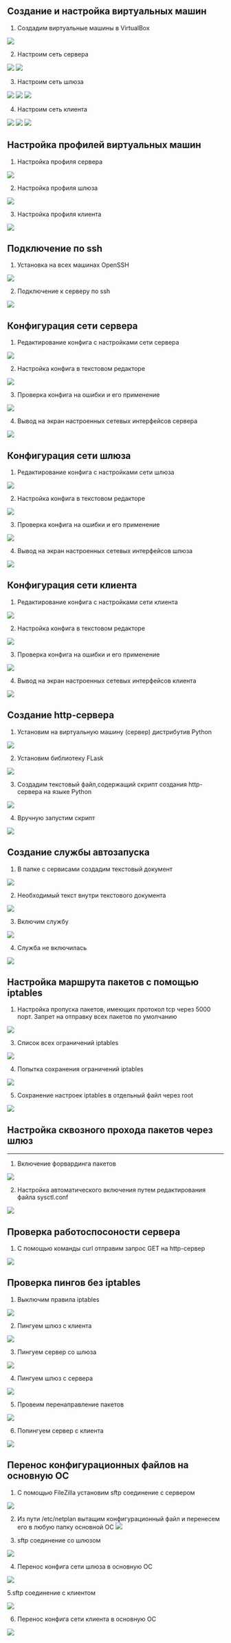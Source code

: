 ## Создание и настройка виртуальных машин

1. Создадим виртуальные машины в VirtualBox

![](screenshots/create.png)
  
2. Настроим сеть сервера

![](screenshots/server_virt1.png)
![](screenshots/server_virt2.png)

3. Настроим сеть шлюза

![](screenshots/gateway_virt1.png)
![](screenshots/gateway_virt2.png)
![](screenshots/gateway_virt3.png)

4. Настроим сеть клиента

![](screenshots/client_virt1.png)
![](screenshots/client_virt2.png)
![](screenshots/client_virt3.png)

## Настройка профилей виртуальных машин

1. Настройка профиля сервера

![](screenshots/server_profile.png)

2. Настройка профиля шлюза

![](screenshots/gateway_profile.png)

3. Настройка профиля клиента

![](screenshots/client_profile.png)

## Подключение по ssh

1. Установка на всех машинах OpenSSH

![](screenshots/ssh_server.png)

2. Подключение к серверу по ssh

![](screenshots/ssh_connect.png)

## Конфигурация сети сервера

1. Редактирование конфига с настройками сети сервера

![](screenshots/server_network.png)

2. Настройка конфига в текстовом редакторе

![](screenshots/server_network2.png)

3. Проверка конфига на ошибки и его применение

![](screenshots/server_network3.png)

4. Вывод на экран настроенных сетевых интерфейсов сервера

![](screenshots/server_network4.png)

## Конфигурация сети шлюза

1. Редактирование конфига с настройками сети шлюза

![](screenshots/gateway_network1.png)

2. Настройка конфига в текстовом редакторе

![](screenshots/gateway_network2.png)

3. Проверка конфига на ошибки и его применение

![](screenshots/gateway_network3.png)

4. Вывод на экран настроенных сетевых интерфейсов шлюза

![](screenshots/gateway_network4.png)

## Конфигурация сети клиента

1. Редактирование конфига с настройками сети клиента

![](screenshots/client_network1.png)

2. Настройка конфига в текстовом редакторе

![](screenshots/client_network2.png)

3. Проверка конфига на ошибки и его применение

![](screenshots/client_network3.png)

4. Вывод на экран настроенных сетевых интерфейсов клиента

![](screenshots/client_network4.png)

## Создание http-сервера

1. Установим на виртуальную машину (сервер) дистрибутив Python

![](screenshots/python1.png)

2. Установим библиотеку FLask

![](screenshots/python3.png)

3. Создадим текстовый файл,содержащий скрипт создания http-сервера на языке Python

![](screenshots/flask.png)

4. Вручную запустим скрипт

![](screenshots/python7.png)

## Создание службы автозапуска

1. В папке с сервисами создадим текстовый документ

![](screenshots/service1.png)

2. Необходимый текст внутри текстового документа

![](screenshots/service2.png)

3. Включим службу

![](screenshots/service3.png)

4. Служба не включилась

![](screenshots/service4.png)

## Настройка маршрута пакетов с помощью iptables

1. Настройка пропуска пакетов, имеющих протокол tcp через 5000 порт. Запрет на отправку всех пакетов по умолчанию

![](screenshots/iptables.png)

3. Список всех ограничений iptables

![](screenshots/iptables2.png)

4. Попытка сохранения ограничений iptables

![](screenshots/save_iptables.png)

5. Сохранение настроек iptables в отдельный файл через root

![](screenshots/save_iptables2.png)

## Настройка сквозного прохода пакетов через шлюз 
------
1. Включение форвардинга пакетов

![](screenshots/probros.png)

2. Настройка автоматического включения путем редактирования файла sysctl.conf

![](screenshots/probros2.png)

## Проверка работоспосоности сервера

1. С помощью команды curl отправим запрос GET на http-сервер

![](proverka.png)

## Проверка пингов без iptables

1. Выключим правила iptables

![](screenshots/iptables_reset.png)

2. Пингуем шлюз с клиента

![](screenshots/ping_client_to_gateway.png)

3. Пингуем сервер со шлюза

![](screenshots/ping_gateway_to_server.png)

4. Пингуем шлюз с сервера 

![](screenshots/ping_server_to_gateway.png)

5. Провеим перенаправление пакетов

![](screenshots/proverka_forward.png)

6. Попингуем сервер с клиента

![](screenshots/ping_client_to_server.png)

## Перенос конфигурационных файлов на основную ОС

1. С помощью FileZilla установим sftp соединение с сервером

![](screenshots/sftp_server1.png)

2. Из пути /etc/netplan вытащим конфигурационный файл и перенесем его в любую папку основной ОС
![](screenshots/sftp_server2.png)

3. sftp соединение со шлюзом

![](screenshots/sftp_gateway1.png)

4. Перенос конфига сети шлюза в основную ОС

![](screenshots/sftp_gateway2.png)

5.sftp соединение с клиентом

![](screenshots/sftp_client1.png)

6. Перенос конфига сети клиента в основную ОС

![](screenshots/sftp_client2.png)
